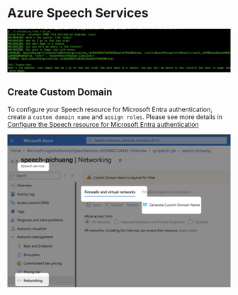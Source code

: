 # Azure Speech Services

![output](./imgs/screenshot.png)

## Create Custom Domain

To configure your Speech resource for Microsoft Entra authentication, create a `custom domain name` and `assign roles`. Please see more details in [Configure the Speech resource for Microsoft Entra authentication][1]

![custom-domain-setup](./imgs/custom-domain.png)

[1]: https://learn.microsoft.com/en-us/azure/ai-services/speech-service/how-to-configure-azure-ad-auth?tabs=portal&pivots=programming-language-python#configure-the-speech-resource-for-microsoft-entra-authentication
